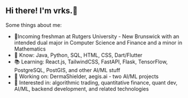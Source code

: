 ## Hi there! I'm vrks.👋

Some things about me:

- 📍Incoming freshman at Rutgers University - New Brunswick with an intended dual major in Computer Science and Finance and a minor in Mathematics
- 🧠 Know: Java, Python, SQL, HTML, CSS, Dart/Flutter
- 📚 Learning: React.js, TailwindCSS, FastAPI, Flask, TensorFlow, PostgreSQL, PostGIS, and other AI/ML stuff
- 🚀 Working on: DermaShielder, aegis.ai - two AI/ML projects
- 🤔 Interested in: algorithmic trading, quantitative finance, quant dev, AI/ML, backend development, and related technologies


